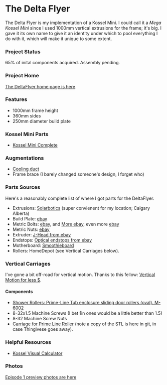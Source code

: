 <H1>The Delta Flyer</H1>
The Delta Flyer is my implementation of a Kossel Mini. I could call it a <i>Mega Kossel Mini</i> since I used 1000mm vertical extrusions for the frame; it's big. I gave it its own name to give it an identity under which to pool everything I do with it, which will make it unique to some extent.

<h3>Project Status</h3>
65% of inital components acquired. Assembly pending.

<H3>Project Home</H3>
<a href="http://www.dawning.ca/printing/deltaflyer/">The DeltaFlyer home page is here</a>.

<H3>Features</H3>
<UL>
<LI>1000mm frame height</LI>
<LI>360mm sides</LI>
<LI>250mm diameter build plate</LI>
</UL>

<H3>Kossel Mini Parts</h3>
<ul>
<li><a href="http://www.thingiverse.com/thing:287103">Kossel Mini Complete</a></li>
</ul>

<H3>Augmentations</H3>
<UL>
<LI><a href="http://www.thingiverse.com/thing:225126">Cooling duct</a></LI>
<LI>Frame brace (I barely changed someone's design, I forget who)</LI>
</UL>

<H3>Parts Sources</H3>
Here's a reasonably complete list of where I got parts for the DeltaFlyer.
<UL>
<LI>Extrusions: <a href="http://solarbotics.com">Solarbotics</a> (super convienent for my location; Calgary Alberta)</LI>
<LI>Build Plate: <a href="http://www.ebay.ca/itm/281922358523">ebay</a></LI>
<LI>Metric Bolts: <a href="http://www.ebay.ca/itm/181888160934">ebay</a>, and <a href="http://www.ebay.ca/itm/311508638157">More ebay</a>, even more <a href="http://www.ebay.ca/itm/361012121675">ebay</a></LI>
<LI>Metric Nuts: <a href="http://www.ebay.ca/itm/381266895470">ebay</a></LI>
<LI>Extruder: <a href="http://www.ebay.ca/itm/381482847364">J-Head from ebay</a></LI>
<LI>Endstops: <a href="http://www.ebay.ca/itm/281683135744">Optical endstops from ebay</a></LI>
<LI>Motherboard: <a href="http://shop.uberclock.com/collections/smoothie/products/smoothieboard">Smoothieboard</a></LI>
<LI>Rollers: HomeDepot (see Vertical Carriages below).</LI>
</UL>

<H3>Vertical Carriages</H3>
I've gone a bit off-road for vertical motion. Thanks to this fellow: <a href="http://www.electronhacks.com/2013/12/kossel-mini-3d-printer-vertical-movement-tutorial/">Vertical Motion for less $</a>.
<H4>Components</H4>
<ul>
<li><a href="https://www.homedepot.ca/en/home/p.78-in-round-tub-enclosure-rollers.1000161510.html">Shower Rollers: Prime-Line Tub enclosure sliding door rollers (oval). M-6002</a></li>
<li>8-32x1.5 Machine Screws (I bet 1in ones would be a little better than 1.5)</li>
<li>8-32 Machine Screw Nuts</li>
<li><a href="http://www.thingiverse.com/thing:215438">Carriage for Prime Line Roller</a> (note a copy of the STL is here in git, in case Thingivese goes away).</li>
</ul>

<H3>Helpful Resources</H3>
<UL>
<LI><a href="https://github.com/Jaydmdigital/mk_visual_calc.git">Kossel Visual Calculator</a></LI>
</UL>

<H3>Photos</H3>
<a href="https://www.flickr.com/photos/dawning/albums/72157664195328575">Episode 1 preview photos are here</a>
